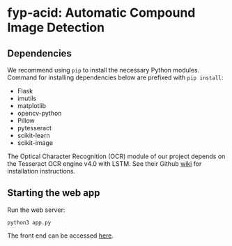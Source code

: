 # fyp-acid: Automatic Compound Image Detection

## Dependencies
We recommend using `pip` to install the necessary Python modules.
Command for installing dependencies below are prefixed with `pip install`:
  * Flask 
  * imutils
  * matplotlib
  * opencv-python
  * Pillow
  * pytesseract
  * scikit-learn
  * scikit-image

The Optical Character Recognition (OCR) module of our project depends on the
Tesseract OCR engine v4.0 with LSTM. 
See their Github [wiki](https://github.com/tesseract-ocr/tesseract/wiki) 
for installation instructions.

## Starting the web app
Run the web server:
```
python3 app.py
```
The front end can be accessed [here](https://johngohrw.github.io/fyp-acid/).
